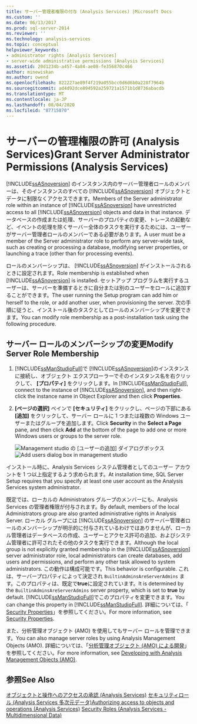 ```yaml
---
title: サーバー管理者権限の付与 (Analysis Services) |Microsoft Docs
ms.custom: ''
ms.date: 06/13/2017
ms.prod: sql-server-2014
ms.reviewer: ''
ms.technology: analysis-services
ms.topic: conceptual
helpviewer_keywords:
- administrator rights [Analysis Services]
- server-wide administrative permissions [Analysis Services]
ms.assetid: 20d1234b-a457-4a84-ae08-fe356870c466
author: minewiskan
ms.author: owend
ms.openlocfilehash: 822227ae89f4f219a055bcc0d6d6b0a228f7964b
ms.sourcegitcommit: ad4d92dce894592a259721a1571b1d8736abacdb
ms.translationtype: MT
ms.contentlocale: ja-JP
ms.lasthandoff: 08/04/2020
ms.locfileid: "87715870"
---
```

# <a name="grant-server-administrator-permissions-analysis-services"></a><span data-ttu-id="1eebb-102">サーバーの管理権限の許可 (Analysis Services)</span><span class="sxs-lookup"><span data-stu-id="1eebb-102">Grant Server Administrator Permissions (Analysis Services)</span></span>
  <span data-ttu-id="1eebb-103">[!INCLUDE[ssASnoversion](../../includes/ssasnoversion-md.md)] のインスタンス内のサーバー管理者ロールのメンバーは、そのインスタンスのすべての [!INCLUDE[ssASnoversion](../../includes/ssasnoversion-md.md)] オブジェクトとデータに制限なくアクセスできます。</span><span class="sxs-lookup"><span data-stu-id="1eebb-103">Members of the Server administrator role within an instance of [!INCLUDE[ssASnoversion](../../includes/ssasnoversion-md.md)] have unrestricted access to all [!INCLUDE[ssASnoversion](../../includes/ssasnoversion-md.md)] objects and data in that instance.</span></span> <span data-ttu-id="1eebb-104">データベースの作成または処理、サーバーのプロパティの変更、トレースの起動など、イベントの処理を除くサーバー全体のタスクを実行するためには、ユーザーがサーバー管理者ロールのメンバーである必要があります。</span><span class="sxs-lookup"><span data-stu-id="1eebb-104">A user must be a member of the Server administrator role to perform any server-wide task, such as creating or processing a database, modifying server properties, or launching a trace (other than for processing events).</span></span>

 <span data-ttu-id="1eebb-105">ロールのメンバーシップは、 [!INCLUDE[ssASnoversion](../../includes/ssasnoversion-md.md)] がインストールされるときに設定されます。</span><span class="sxs-lookup"><span data-stu-id="1eebb-105">Role membership is established when [!INCLUDE[ssASnoversion](../../includes/ssasnoversion-md.md)] is installed.</span></span> <span data-ttu-id="1eebb-106">セットアップ プログラムを実行するユーザーは、サーバーを準備するときに自分または別のユーザーをロールに追加することができます。</span><span class="sxs-lookup"><span data-stu-id="1eebb-106">The user running the Setup program can add him or herself to the role, or add another user, when provisioning the server.</span></span> <span data-ttu-id="1eebb-107">次の手順に従うと、インストール後のタスクとしてロールのメンバーシップを変更できます。</span><span class="sxs-lookup"><span data-stu-id="1eebb-107">You can modify role membership as a post-installation task using the following procedure.</span></span>

## <a name="modify-server-role-membership"></a><span data-ttu-id="1eebb-108">サーバー ロールのメンバーシップの変更</span><span class="sxs-lookup"><span data-stu-id="1eebb-108">Modify Server Role Membership</span></span>

1.  <span data-ttu-id="1eebb-109">[!INCLUDE[ssManStudioFull](../../includes/ssmanstudiofull-md.md)]で [!INCLUDE[ssASnoversion](../../includes/ssasnoversion-md.md)]のインスタンスに接続し、オブジェクト エクスプローラーでそのインスタンス名を右クリックして、 **[プロパティ]** をクリックします。</span><span class="sxs-lookup"><span data-stu-id="1eebb-109">In [!INCLUDE[ssManStudioFull](../../includes/ssmanstudiofull-md.md)], connect to the instance of [!INCLUDE[ssASnoversion](../../includes/ssasnoversion-md.md)], and then right-click the instance name in Object Explorer and then click **Properties**.</span></span>

2.  <span data-ttu-id="1eebb-110">**[ページの選択]** ペインで **[セキュリティ]** をクリックし、ページの下部にある **[追加]** をクリックして、サーバー ロールに 1 つまたは複数の Windows ユーザーまたはグループを追加します。</span><span class="sxs-lookup"><span data-stu-id="1eebb-110">Click **Security** in the **Select a Page** pane, and then click **Add** at the bottom of the page to add one or more Windows users or groups to the server role.</span></span>

     <span data-ttu-id="1eebb-111">![Management studio の [ユーザーの追加] ダイアログボックス](../media/ssas-serveradminadd.png "Management Studio にユーザー ダイアログ ボックスを追加")</span><span class="sxs-lookup"><span data-stu-id="1eebb-111">![Add users dialog box in management studio](../media/ssas-serveradminadd.png "Add users dialog box in management studio")</span></span>

 <span data-ttu-id="1eebb-112">インストール時に、Analysis Services システム管理者としてのユーザー アカウントを 1 つ以上指定するよう求められます。</span><span class="sxs-lookup"><span data-stu-id="1eebb-112">At installation time, SQL Server Setup requires that you specify at least one user account as the Analysis Services system administrator.</span></span>

 <span data-ttu-id="1eebb-113">既定では、ローカルの Administrators グループのメンバーにも、Analysis Services の管理者権限が付与されます。</span><span class="sxs-lookup"><span data-stu-id="1eebb-113">By default, members of the local Administrators group are also granted administrative rights in Analysis Server.</span></span> <span data-ttu-id="1eebb-114">ローカル グループには [!INCLUDE[ssASnoversion](../../includes/ssasnoversion-md.md)] のサーバー管理者ロールのメンバーシップが明示的に付与されているわけではありませんが、ローカル管理者はデータベースの作成、ユーザーとアクセス許可の追加、およびシステム管理者に許可されたその他のタスクを実行できます。</span><span class="sxs-lookup"><span data-stu-id="1eebb-114">Although the local group is not explicitly granted membership in the [!INCLUDE[ssASnoversion](../../includes/ssasnoversion-md.md)] server administrator role, local administrators can create databases, add users and permissions, and perform any other task allowed to system administrators.</span></span> <span data-ttu-id="1eebb-115">この動作は構成可能です。</span><span class="sxs-lookup"><span data-stu-id="1eebb-115">This behavior is configurable.</span></span> <span data-ttu-id="1eebb-116">これは、サーバープロパティによって決定され `BuiltinAdminsAreServerAdmins` ます。このプロパティは、既定で**true**に設定されています。</span><span class="sxs-lookup"><span data-stu-id="1eebb-116">It is determined by the `BuiltinAdminsAreServerAdmins` server property, which is set to **true** by default.</span></span> <span data-ttu-id="1eebb-117">[!INCLUDE[ssManStudioFull](../../includes/ssmanstudiofull-md.md)]でこのプロパティを変更できます。</span><span class="sxs-lookup"><span data-stu-id="1eebb-117">You can change this property in [!INCLUDE[ssManStudioFull](../../includes/ssmanstudiofull-md.md)].</span></span> <span data-ttu-id="1eebb-118">詳細については、「 [Security Properties](../server-properties/security-properties.md)」を参照してください。</span><span class="sxs-lookup"><span data-stu-id="1eebb-118">For more information, see [Security Properties](../server-properties/security-properties.md).</span></span>

 <span data-ttu-id="1eebb-119">また、分析管理オブジェクト (AMO) を使用してもサーバー ロールを管理できます。</span><span class="sxs-lookup"><span data-stu-id="1eebb-119">You can also manage server roles by using Analysis Management Objects (AMO).</span></span> <span data-ttu-id="1eebb-120">詳細については、「[分析管理オブジェクト (AMO) による開発](https://docs.microsoft.com/bi-reference/amo/developing-with-analysis-management-objects-amo)」を参照してください。</span><span class="sxs-lookup"><span data-stu-id="1eebb-120">For more information, see [Developing with Analysis Management Objects &#40;AMO&#41;](https://docs.microsoft.com/bi-reference/amo/developing-with-analysis-management-objects-amo).</span></span>

## <a name="see-also"></a><span data-ttu-id="1eebb-121">参照</span><span class="sxs-lookup"><span data-stu-id="1eebb-121">See Also</span></span>
 <span data-ttu-id="1eebb-122">[オブジェクトと操作へのアクセスの承認 &#40;Analysis Services&#41;](../multidimensional-models/authorizing-access-to-objects-and-operations-analysis-services.md) [セキュリティロール &#40;Analysis Services 多次元データ&#41;](../multidimensional-models/olap-logical/security-roles-analysis-services-multidimensional-data.md)</span><span class="sxs-lookup"><span data-stu-id="1eebb-122">[Authorizing access to objects and operations &#40;Analysis Services&#41;](../multidimensional-models/authorizing-access-to-objects-and-operations-analysis-services.md) [Security Roles  &#40;Analysis Services - Multidimensional Data&#41;](../multidimensional-models/olap-logical/security-roles-analysis-services-multidimensional-data.md)</span></span>


